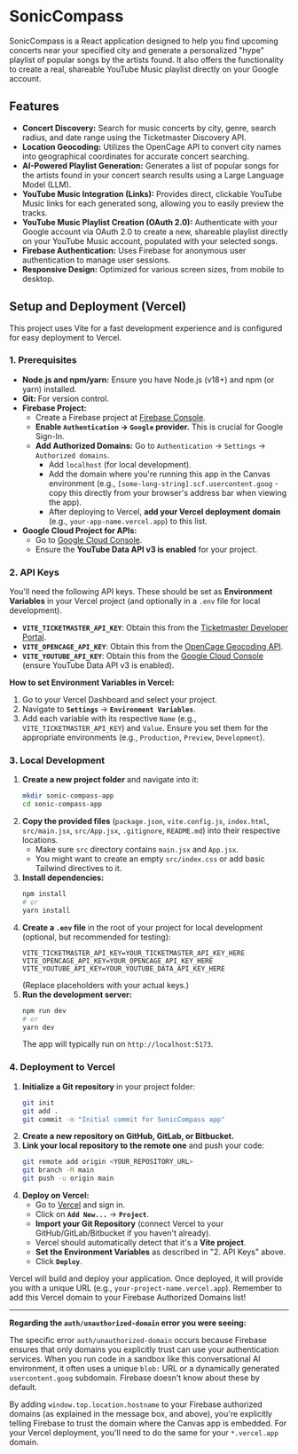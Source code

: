 # SonicCompass

SonicCompass is a React application designed to help you find upcoming concerts near your specified city and generate a personalized "hype" playlist of popular songs by the artists found. It also offers the functionality to create a real, shareable YouTube Music playlist directly on your Google account.

## Features

* **Concert Discovery:** Search for music concerts by city, genre, search radius, and date range using the Ticketmaster Discovery API.
* **Location Geocoding:** Utilizes the OpenCage API to convert city names into geographical coordinates for accurate concert searching.
* **AI-Powered Playlist Generation:** Generates a list of popular songs for the artists found in your concert search results using a Large Language Model (LLM).
* **YouTube Music Integration (Links):** Provides direct, clickable YouTube Music links for each generated song, allowing you to easily preview the tracks.
* **YouTube Music Playlist Creation (OAuth 2.0):** Authenticate with your Google account via OAuth 2.0 to create a new, shareable playlist directly on your YouTube Music account, populated with your selected songs.
* **Firebase Authentication:** Uses Firebase for anonymous user authentication to manage user sessions.
* **Responsive Design:** Optimized for various screen sizes, from mobile to desktop.

## Setup and Deployment (Vercel)

This project uses Vite for a fast development experience and is configured for easy deployment to Vercel.

### 1. Prerequisites

* **Node.js and npm/yarn:** Ensure you have Node.js (v18+) and npm (or yarn) installed.
* **Git:** For version control.
* **Firebase Project:**
    * Create a Firebase project at [Firebase Console](https://console.firebase.google.com/).
    * **Enable `Authentication` -> `Google` provider.** This is crucial for Google Sign-In.
    * **Add Authorized Domains:** Go to `Authentication` -> `Settings` -> `Authorized domains`.
        * Add `localhost` (for local development).
        * Add the domain where you're running this app in the Canvas environment (e.g., `[some-long-string].scf.usercontent.goog` - copy this directly from your browser's address bar when viewing the app).
        * After deploying to Vercel, **add your Vercel deployment domain** (e.g., `your-app-name.vercel.app`) to this list.
* **Google Cloud Project for APIs:**
    * Go to [Google Cloud Console](https://console.cloud.google.com/).
    * Ensure the **YouTube Data API v3 is enabled** for your project.

### 2. API Keys

You'll need the following API keys. These should be set as **Environment Variables** in your Vercel project (and optionally in a `.env` file for local development).

* **`VITE_TICKETMASTER_API_KEY`**: Obtain this from the [Ticketmaster Developer Portal](https://developer.ticketmaster.com/).
* **`VITE_OPENCAGE_API_KEY`**: Obtain this from the [OpenCage Geocoding API](https://opencagedata.com/).
* **`VITE_YOUTUBE_API_KEY`**: Obtain this from the [Google Cloud Console](https://console.cloud.google.com/) (ensure YouTube Data API v3 is enabled).

**How to set Environment Variables in Vercel:**

1.  Go to your Vercel Dashboard and select your project.
2.  Navigate to **`Settings`** -> **`Environment Variables`**.
3.  Add each variable with its respective `Name` (e.g., `VITE_TICKETMASTER_API_KEY`) and `Value`. Ensure you set them for the appropriate environments (e.g., `Production`, `Preview`, `Development`).

### 3. Local Development

1.  **Create a new project folder** and navigate into it:
    ```bash
    mkdir sonic-compass-app
    cd sonic-compass-app
    ```
2.  **Copy the provided files** (`package.json`, `vite.config.js`, `index.html`, `src/main.jsx`, `src/App.jsx`, `.gitignore`, `README.md`) into their respective locations.
    * Make sure `src` directory contains `main.jsx` and `App.jsx`.
    * You might want to create an empty `src/index.css` or add basic Tailwind directives to it.
3.  **Install dependencies:**
    ```bash
    npm install
    # or
    yarn install
    ```
4.  **Create a `.env` file** in the root of your project for local development (optional, but recommended for testing):
    ```
    VITE_TICKETMASTER_API_KEY=YOUR_TICKETMASTER_API_KEY_HERE
    VITE_OPENCAGE_API_KEY=YOUR_OPENCAGE_API_KEY_HERE
    VITE_YOUTUBE_API_KEY=YOUR_YOUTUBE_DATA_API_KEY_HERE
    ```
    (Replace placeholders with your actual keys.)
5.  **Run the development server:**
    ```bash
    npm run dev
    # or
    yarn dev
    ```
    The app will typically run on `http://localhost:5173`.

### 4. Deployment to Vercel

1.  **Initialize a Git repository** in your project folder:
    ```bash
    git init
    git add .
    git commit -m "Initial commit for SonicCompass app"
    ```
2.  **Create a new repository on GitHub, GitLab, or Bitbucket.**
3.  **Link your local repository to the remote one** and push your code:
    ```bash
    git remote add origin <YOUR_REPOSITORY_URL>
    git branch -M main
    git push -u origin main
    ```
4.  **Deploy on Vercel:**
    * Go to [Vercel](https://vercel.com/) and sign in.
    * Click on **`Add New...`** -> **`Project`**.
    * **Import your Git Repository** (connect Vercel to your GitHub/GitLab/Bitbucket if you haven't already).
    * Vercel should automatically detect that it's a **Vite project**.
    * **Set the Environment Variables** as described in "2. API Keys" above.
    * Click **`Deploy`**.

Vercel will build and deploy your application. Once deployed, it will provide you with a unique URL (e.g., `your-project-name.vercel.app`). Remember to add this Vercel domain to your Firebase Authorized Domains list!

---

**Regarding the `auth/unauthorized-domain` error you were seeing:**

The specific error `auth/unauthorized-domain` occurs because Firebase ensures that only domains you explicitly trust can use your authentication services. When you run code in a sandbox like this conversational AI environment, it often uses a unique `blob:` URL or a dynamically generated `usercontent.goog` subdomain. Firebase doesn't know about these by default.

By adding `window.top.location.hostname` to your Firebase authorized domains (as explained in the message box, and above), you're explicitly telling Firebase to trust the domain where the Canvas app is embedded. For your Vercel deployment, you'll need to do the same for your `*.vercel.app` domain.
